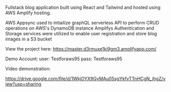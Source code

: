 Fullstack blog application built using React and Tailwind and hosted using AWS Amplify hosting.

AWS Appsync used to intiailize graphQL serverless API to perform CRUD operations on AWS's DynamoDB instance
Amplifys Authentication and Storage services were utilized to enable user registration and store blog images in a S3 bucket

View the project here: https://master.d3rmuxe1kj9gm3.amplifyapp.com/

Demo Account:
user: Testforaws95
pass: Testforaws95

Video demonstration:

https://drive.google.com/file/d/1WkjOYX9GyMAu05sgYkfyTTnHCgN_jhgZ/view?usp=sharing
